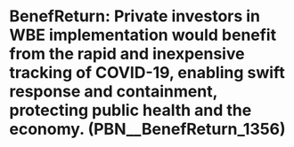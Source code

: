 # BenefReturn: __Private investors in WBE implementation would benefit from the rapid and inexpensive tracking of COVID-19, enabling swift response and containment, protecting public health and the economy.__ (PBN__BenefReturn_1356)

